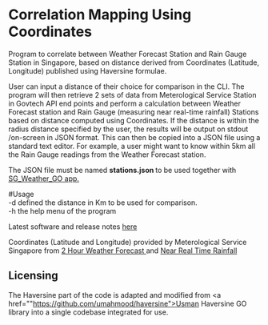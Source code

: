 # Correlation Mapping Using Coordinates </br>
Program to correlate between Weather Forecast Station and Rain Gauge Station in Singapore, based on distance derived from Coordinates (Latitude, Longitude) published using Haversine formulae.

User can input a distance of their choice for comparison in the CLI. The program will then retrieve 2 sets of data from Meterological Service Station in Govtech API end points and perform a calculation between Weather Forecast station and Rain Gauge (measuring near real-time rainfall) Stations based on distance computed using Coordinates. If the distance is within the radius distance specified by the user, the results will be output on stdout /on-screen in JSON format. This can then be copied into a JSON file using a standard text editor. 
For example, a user might want to know within 5km all the Rain Gauge readings from the Weather Forecast station.

The JSON file must be named <b>stations.json </b> to be used together with <a href="https://github.com/maxng07/SG_Weather_GO"> SG_Weather_GO app. </a>

#Usage </br>
-d  defined the distance in Km to be used for comparison. </br>
-h  the help menu of the program </p>

Latest software and release notes <a href="https://github.com/maxng07/Distance_RainGauge/releases"> here </a>

Coordinates (Latitude and Longitude) provided by Meterological Service Singapore from 
<a href="https://data.gov.sg/dataset/weather-forecast"> 2 Hour Weather Forecast </a> and
<a href="https://data.gov.sg/dataset/realtime-weather-readings?resource_id=8bd37e06-cdd7-4ca4-9ad8-5754eb70a33d"> Near Real Time Rainfall </a>

## Licensing
The Haversine part of the code is adapted and modified from <a href=""https://github.com/umahmood/haversine">Usman Haversine GO library </a> into a single codebase integrated for use.
